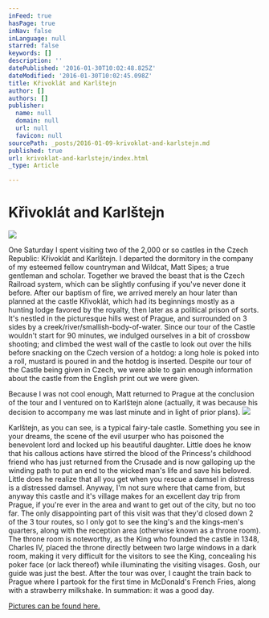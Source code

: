```yaml
---
inFeed: true
hasPage: true
inNav: false
inLanguage: null
starred: false
keywords: []
description: ''
datePublished: '2016-01-30T10:02:48.825Z'
dateModified: '2016-01-30T10:02:45.098Z'
title: Křivoklát﻿ and Karlštejn
author: []
authors: []
publisher:
  name: null
  domain: null
  url: null
  favicon: null
sourcePath: _posts/2016-01-09-krivoklat-and-karlstejn.md
published: true
url: krivoklat-and-karlstejn/index.html
_type: Article

---
```

# Křivoklát﻿ and Karlštejn
![](https://the-grid-user-content.s3-us-west-2.amazonaws.com/0abf064e-e35b-4f98-9c74-37c7917cc077.JPG)

One Saturday I spent visiting two of the 2,000 or so castles in the Czech Republic: Křivoklát and Karlštejn. 
I departed the dormitory in the company of my esteemed fellow countryman and Wildcat, Matt Sipes; a true gentleman and scholar. Together we braved the beast that is the Czech Railroad system, which can be slightly confusing if you've never done it before. After our baptism of fire, we arrived merely an hour later than planned at the castle Křivoklát, which had its beginnings mostly as a hunting lodge favored by the royalty, then later as a political prison of sorts. It's nestled in the picturesque hills west of Prague, and surrounded on 3 sides by a creek/river/smallish-body-of-water. Since our tour of the Castle wouldn't start for 90 minutes, we indulged ourselves in a bit of crossbow shooting; and climbed the west wall of the castle to look out over the hills before snacking on the Czech version of a hotdog: a long hole is poked into a roll, mustard is poured in and the hotdog is inserted. Despite our tour of the Castle being given in Czech, we were able to gain enough information about the castle from the English print out we were given. 

Because I was not cool enough, Matt returned to Prague at the conclusion of the tour and I ventured on to Karlštejn alone (actually, it was because his decision to accompany me was last minute and in light of prior plans).
![](https://the-grid-user-content.s3-us-west-2.amazonaws.com/7198c6dc-0c55-49ab-af4b-999bd084e576.JPG)

Karlštejn, as you can see, is a typical fairy-tale castle. Something you see in your dreams, the scene of the evil usurper who has poisoned the benevolent lord and locked up his beautiful daughter. Little does he know that his callous actions have stirred the blood of the Princess's childhood friend who has just returned from the Crusade and is now galloping up the winding path to put an end to the wicked man's life and save his beloved. Little does he realize that all you get when you rescue a damsel in distress is a distressed damsel. Anyway, I'm not sure where that came from, but anyway this castle and it's village makes for an excellent day trip from Prague, if you're ever in the area and want to get out of the city, but no too far. The only disappointing part of this visit was that they'd closed down 2 of the 3 tour routes, so I only got to see the king's and the kings-men's quarters, along with the reception area (otherwise known as a throne room). The throne room is noteworthy, as the King who founded the castle in 1348, Charles IV, placed the throne directly between two large windows in a dark room, making it very difficult for the visitors to see the King, concealing his poker face (or lack thereof) while illuminating the visiting visages. Gosh, our guide was just the best. 
After the tour was over, I caught the train back to Prague where I partook for the first time in McDonald's French Fries, along with a strawberry milkshake. 
In summation: it was a good day. 

[Pictures can be found here.][0]

[0]: https://plus.google.com/photos/102986208292839376884/albums/6139172895175006961?authkey=COX7zIHhs9uJUA